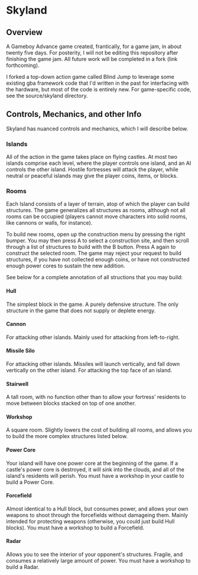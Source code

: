 # Skyland


## Overview

A Gameboy Advance game created, frantically, for a game jam, in about twenty five
days. For posterity, I will not be editing this repository after finishing the
game jam. All future work will be completed in a fork (link forthcoming).

I forked a top-down action game called Blind Jump to leverage some existing gba
framework code that I'd written in the past for interfacing with the hardware,
but most of the code is entirely new. For game-specific code, see the source/skyland 
directory.


## Controls, Mechanics, and other Info

Skyland has nuanced controls and mechanics, which I will describe below.


### Islands

All of the action in the game takes place on flying castles. At most two islands
comprise each level, where the player controls one island, and an AI controls
the other island. Hostile fortresses will attack the player, while neutral or
peaceful islands may give the player coins, items, or blocks.


### Rooms

Each Island consists of a layer of terrain, atop of which the player can build
structures. The game generalizes all structures as rooms, although not all rooms
can be occupied (players cannot move characters into solid rooms, like cannons
or walls, for instance).

To build new rooms, open up the construction menu by pressing the right
bumper. You may then press A to select a construction site, and then scroll
through a list of structures to build with the B button. Press A again to
construct the selected room. The game may reject your request to build
structures, if you have not collected enough coins, or have not constructed
enough power cores to sustain the new addition.

See below for a complete annotation of all structions that you may build:

#### Hull

The simplest block in the game. A purely defensive structure. The only structure
in the game that does not supply or deplete energy.

#### Cannon

For attacking other islands. Mainly used for attacking from left-to-right.

#### Missile Silo

For attacking other islands. Missiles will launch vertically, and fall down
vertically on the other island. For attacking the top face of an island.

#### Stairwell

A tall room, with no function other than to allow your fortress' residents to
move between blocks stacked on top of one another.

#### Workshop

A square room. Slightly lowers the cost of building all rooms, and allows you to
build the more complex structures listed below.

#### Power Core

Your island will have one power core at the beginning of the game. If a castle's
power core is destroyed, it will sink into the clouds, and all of the island's
residents will perish. You must have a workshop in your castle to build a Power
Core.

#### Forcefield

Almost identical to a Hull block, but consumes power, and allows your own
weapons to shoot through the forcefields without damageing them. Mainly intended
for protecting weapons (otherwise, you could just build Hull blocks). You must
have a workshop to build a Forcefield.

#### Radar

Allows you to see the interior of your opponent's structures. Fragile, and
consumes a relatively large amount of power. You must have a workshop to build a
Radar.
